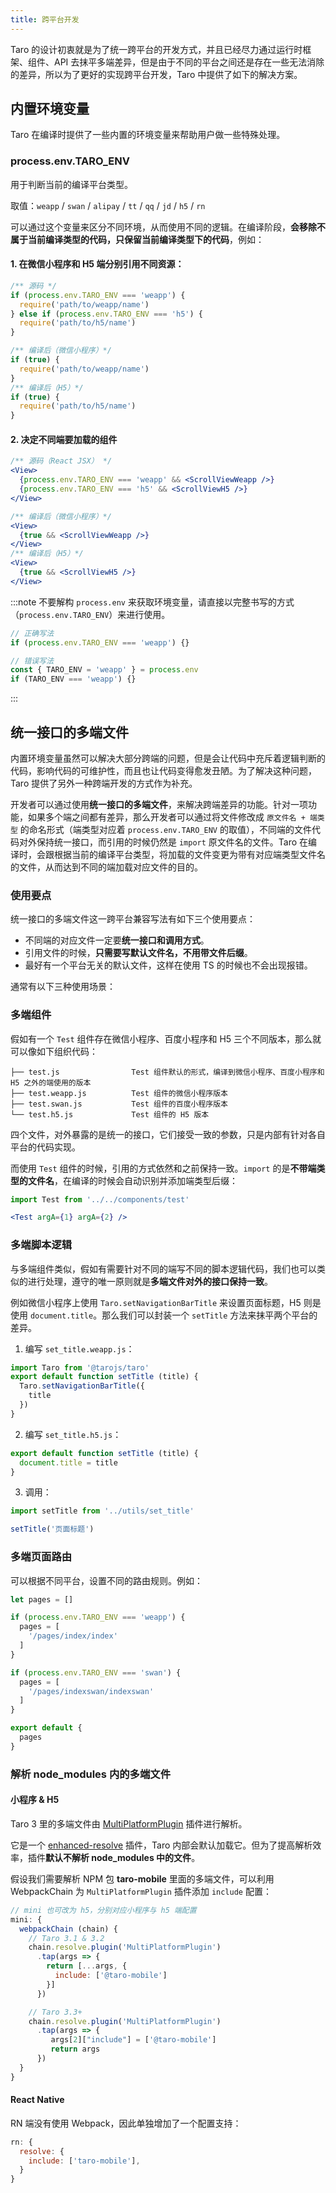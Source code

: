 ```yaml
---
title: 跨平台开发
---
```


Taro 的设计初衷就是为了统一跨平台的开发方式，并且已经尽力通过运行时框架、组件、API 去抹平多端差异，但是由于不同的平台之间还是存在一些无法消除的差异，所以为了更好的实现跨平台开发，Taro 中提供了如下的解决方案。

## 内置环境变量

Taro 在编译时提供了一些内置的环境变量来帮助用户做一些特殊处理。

### process.env.TARO_ENV

用于判断当前的编译平台类型。

取值：`weapp` / `swan` / `alipay` / `tt` / `qq` / `jd` / `h5` / `rn` 

可以通过这个变量来区分不同环境，从而使用不同的逻辑。在编译阶段，**会移除不属于当前编译类型的代码，只保留当前编译类型下的代码**，例如：

#### 1. 在微信小程序和 H5 端分别引用不同资源：

```jsx
/** 源码 */
if (process.env.TARO_ENV === 'weapp') {
  require('path/to/weapp/name')
} else if (process.env.TARO_ENV === 'h5') {
  require('path/to/h5/name')
}

/** 编译后（微信小程序）*/
if (true) {
  require('path/to/weapp/name')
}
/** 编译后（H5）*/
if (true) {
  require('path/to/h5/name')
}
```

#### 2. 决定不同端要加载的组件

```jsx
/** 源码（React JSX） */
<View>
  {process.env.TARO_ENV === 'weapp' && <ScrollViewWeapp />}
  {process.env.TARO_ENV === 'h5' && <ScrollViewH5 />}
</View>

/** 编译后（微信小程序）*/
<View>
  {true && <ScrollViewWeapp />}
</View>
/** 编译后（H5）*/
<View>
  {true && <ScrollViewH5 />}
</View>
```

:::note
不要解构 `process.env` 来获取环境变量，请直接以完整书写的方式（`process.env.TARO_ENV`）来进行使用。

```js
// 正确写法
if (process.env.TARO_ENV === 'weapp') {}

// 错误写法
const { TARO_ENV = 'weapp' } = process.env
if (TARO_ENV === 'weapp') {}
```
:::

## 统一接口的多端文件

内置环境变量虽然可以解决大部分跨端的问题，但是会让代码中充斥着逻辑判断的代码，影响代码的可维护性，而且也让代码变得愈发丑陋。为了解决这种问题，Taro 提供了另外一种跨端开发的方式作为补充。

开发者可以通过使用**统一接口的多端文件**，来解决跨端差异的功能。针对一项功能，如果多个端之间都有差异，那么开发者可以通过将文件修改成 `原文件名 + 端类型` 的命名形式（端类型对应着 `process.env.TARO_ENV` 的取值），不同端的文件代码对外保持统一接口，而引用的时候仍然是 `import` 原文件名的文件。Taro 在编译时，会跟根据当前的编译平台类型，将加载的文件变更为带有对应端类型文件名的文件，从而达到不同的端加载对应文件的目的。

### 使用要点

统一接口的多端文件这一跨平台兼容写法有如下三个使用要点：

- 不同端的对应文件一定要**统一接口和调用方式**。
- 引用文件的时候，**只需要写默认文件名，不用带文件后缀**。
- 最好有一个平台无关的默认文件，这样在使用 TS 的时候也不会出现报错。

通常有以下三种使用场景：

### 多端组件

假如有一个 `Test` 组件存在微信小程序、百度小程序和 H5 三个不同版本，那么就可以像如下组织代码：

```
├── test.js                Test 组件默认的形式，编译到微信小程序、百度小程序和 H5 之外的端使用的版本
├── test.weapp.js          Test 组件的微信小程序版本
├── test.swan.js           Test 组件的百度小程序版本
└── test.h5.js             Test 组件的 H5 版本
```

四个文件，对外暴露的是统一的接口，它们接受一致的参数，只是内部有针对各自平台的代码实现。

而使用 `Test` 组件的时候，引用的方式依然和之前保持一致。`import` 的是**不带端类型的文件名**，在编译的时候会自动识别并添加端类型后缀：

```jsx
import Test from '../../components/test'

<Test argA={1} argA={2} />
```

### 多端脚本逻辑

与多端组件类似，假如有需要针对不同的端写不同的脚本逻辑代码，我们也可以类似的进行处理，遵守的唯一原则就是**多端文件对外的接口保持一致**。

例如微信小程序上使用 `Taro.setNavigationBarTitle` 来设置页面标题，H5 则是使用 `document.title`。那么我们可以封装一个 `setTitle` 方法来抹平两个平台的差异。

1. 编写 `set_title.weapp.js`：

```js title="set_title.weapp.js"
import Taro from '@tarojs/taro'
export default function setTitle (title) {
  Taro.setNavigationBarTitle({
    title
  })
}
```

2. 编写 `set_title.h5.js`：

```js title="set_title.h5.js"
export default function setTitle (title) {
  document.title = title
}
```

3. 调用：

```js
import setTitle from '../utils/set_title'

setTitle('页面标题')
```

### 多端页面路由

可以根据不同平台，设置不同的路由规则。例如：

```js title="app.config.js"
let pages = []

if (process.env.TARO_ENV === 'weapp') {
  pages = [
    '/pages/index/index'
  ]
}

if (process.env.TARO_ENV === 'swan') {
  pages = [
    '/pages/indexswan/indexswan'
  ]
}

export default {
  pages
}
```

### 解析 node_modules 内的多端文件

#### 小程序 & H5

Taro 3 里的多端文件由 [MultiPlatformPlugin](https://github.com/NervJS/taro/blob/next/packages/taro-runner-utils/src/resolve/MultiPlatformPlugin.ts) 插件进行解析。

它是一个 [enhanced-resolve](https://github.com/webpack/enhanced-resolve) 插件，Taro 内部会默认加载它。但为了提高解析效率，插件**默认不解析 node_modules 中的文件**。

假设我们需要解析 NPM 包 **taro-mobile** 里面的多端文件，可以利用 WebpackChain 为 `MultiPlatformPlugin` 插件添加 `include` 配置：

```js title="config/index.js"
// mini 也可改为 h5，分别对应小程序与 h5 端配置
mini: {
  webpackChain (chain) {
    // Taro 3.1 & 3.2
    chain.resolve.plugin('MultiPlatformPlugin')
      .tap(args => {
        return [...args, {
          include: ['@taro-mobile']
        }]
      })

    // Taro 3.3+
    chain.resolve.plugin('MultiPlatformPlugin')
      .tap(args => {
         args[2]["include"] = ['@taro-mobile']
         return args
      })
  }
}
```

#### React Native

RN 端没有使用 Webpack，因此单独增加了一个配置支持：

```js title="config/index.js"
rn: {
  resolve: {
    include: ['taro-mobile'],
  }
}
```
